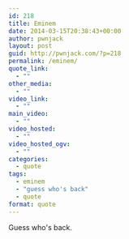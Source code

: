 ```yaml
---
id: 218
title: Eminem
date: 2014-03-15T20:38:43+00:00
author: pwnjack
layout: post
guid: http://pwnjack.com/?p=218
permalink: /eminem/
quote_link:
  - ""
other_media:
  - ""
video_link:
  - ""
main_video:
  - ""
video_hosted:
  - ""
video_hosted_ogv:
  - ""
categories:
  - quote
tags:
  - eminem
  - "guess who's back"
  - quote
format: quote
---
```

Guess who's back.